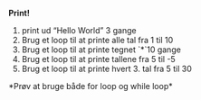 **Print!**

1. print ud “Hello World” 3 gange
2. Brug et loop til at printe alle tal fra 1 til 10
3. Brug et loop til at printe tegnet \`\*\`10 gange
4. Brug et loop til at printe tallene fra 5 til \-5
5. Brug et loop til at printe hvert 3\. tal fra 5 til 30

\*Prøv at bruge både for loop og while loop\*